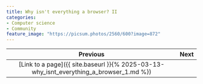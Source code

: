 ```yaml
---
title: Why isn't everything a browser? II
categories:
- Computer science
- Community
feature_image: "https://picsum.photos/2560/600?image=872"
---
```


|                                         **Previous**                                         | **Next** |
| :------------------------------------------------------------------------------------------: | :------: |
| [Link to a page]({{ site.baseurl }}{% 2025-03-13-why_isnt_everything_a_browser_1.md %}) |          |